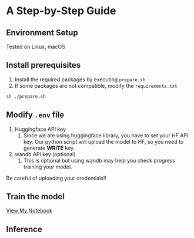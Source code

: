 
# A Step-by-Step Guide

## Environment Setup

Tested on Linux, macOS

## Install prerequisites

1. Install the required packages by executing `prepare.sh`
2. If some packages are not compatible, modify the `requirements.txt` 

```bash
sh ./prepare.sh
```

## Modify `.env` file

1. Huggingface API key
    1. Since we are using huggingface library, you have to set your HF API key. Our python script will upload the model to HF, so you need to generate **WRITE** key.
2. wandb API key (optional)
    1. This is optional but using wandb may help you check progress training your model.

Be careful of uploading your credentials!!

## Train the model
[View My Notebook](https://github.com/Aprilistic/Medical_LLM/blob/main/model/training_guide.ipynb)


## Inference
